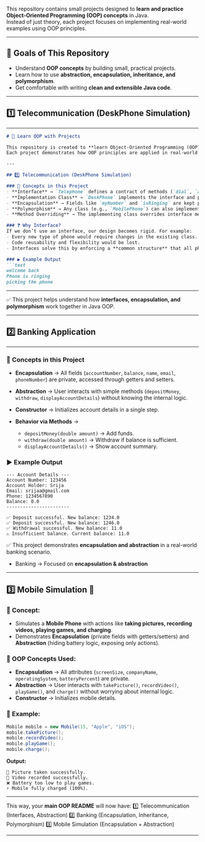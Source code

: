 
This repository contains small projects designed to **learn and practice Object-Oriented Programming (OOP) concepts** in Java.  
Instead of just theory, each project focuses on implementing real-world examples using OOP principles.  

---

## 🎯 Goals of This Repository
- Understand **OOP concepts** by building small, practical projects.  
- Learn how to use **abstraction, encapsulation, inheritance, and polymorphism**.  
- Get comfortable with writing **clean and extensible Java code**.  

---

## 1️⃣  Telecommunication (DeskPhone Simulation) 
---
````markdown
# 📘 Learn OOP with Projects  

This repository is created to **learn Object-Oriented Programming (OOP) concepts** in Java through small projects.  
Each project demonstrates how OOP principles are applied in real-world scenarios.  

---

## 1️⃣ Telecommunication (DeskPhone Simulation)  

### 📌 Concepts in this Project
- **Interface** → `Telephone` defines a contract of methods (`dial`, `answer`, `powerOn`, etc.)  
- **Implementation Class** → `DeskPhone` implements the interface and provides behavior.  
- **Encapsulation** → Fields like `myNumber` and `isRinging` are kept private and accessed only through methods.  
- **Polymorphism** → Any class (e.g., `MobilePhone`) can also implement the `Telephone` interface in the future.  
- **Method Overriding** → The implementing class overrides interface methods with its own logic.  

### ❓ Why Interface?  
If we don’t use an interface, our design becomes rigid. For example:  
- Every new type of phone would require changes in the existing class.  
- Code reusability and flexibility would be lost.  
- Interfaces solve this by enforcing a **common structure** that all phones must follow.  

### ▶️ Example Output
```text
welcome back
Phone is ringing
picking the phone
````

---

✅ This project helps understand how **interfaces, encapsulation, and polymorphism** work together in Java OOP.

---

## 2️⃣ Banking Application
---
### 📌 Concepts in this Project

* **Encapsulation** → All fields (`accountNumber`, `balance`, `name`, `email`, `phoneNumber`) are private, accessed through getters and setters.
* **Abstraction** → User interacts with simple methods (`depositMoney`, `withdraw`, `displayAccountDetails`) without knowing the internal logic.
* **Constructor** → Initializes account details in a single step.
* **Behavior via Methods** →

  * `depositMoney(double amount)` → Add funds.
  * `withdraw(double amount)` → Withdraw if balance is sufficient.
  * `displayAccountDetails()` → Show account summary.

### ▶️ Example Output

```text
--- Account Details ---
Account Number: 123456
Account Holder: Srija
Email: srijaa@gmail.com
Phone: 1234567890
Balance: 0.0
-----------------------

✅ Deposit successful. New balance: 1234.0
✅ Deposit successful. New balance: 1246.0
✅ Withdrawal successful. New balance: 11.0
⚠️ Insufficient balance. Current balance: 11.0
```

✅ This project demonstrates **encapsulation and abstraction** in a real-world banking scenario.
* Banking → Focused on **encapsulation & abstraction**
---

## 3️⃣ Mobile Simulation 📱

### 📌 Concept:

* Simulates a **Mobile Phone** with actions like **taking pictures, recording videos, playing games, and charging**.
* Demonstrates **Encapsulation** (private fields with getters/setters) and **Abstraction** (hiding battery logic, exposing only actions).

### 🔑 OOP Concepts Used:

* **Encapsulation** → All attributes (`screenSize`, `companyName`, `operatingSystem`, `batteryPercent`) are private.
* **Abstraction** → User interacts with `takePicture()`, `recordVideo()`, `playGame()`, and `charge()` without worrying about internal logic.
* **Constructor** → Initializes mobile details.

### 🧾 Example:

```java
Mobile mobile = new Mobile(15, "Apple", "iOS");
mobile.takePicture();
mobile.recordVideo();
mobile.playGame();
mobile.charge();
```

**Output:**

```
📸 Picture taken successfully.
🎥 Video recorded successfully.
❌ Battery too low to play games.
⚡ Mobile fully charged (100%).
```

---

This way, your **main OOP README** will now have:
1️⃣ Telecommunication (Interfaces, Abstraction)
2️⃣ Banking (Encapsulation, Inheritance, Polymorphism)
3️⃣ Mobile Simulation (Encapsulation + Abstraction)

---



